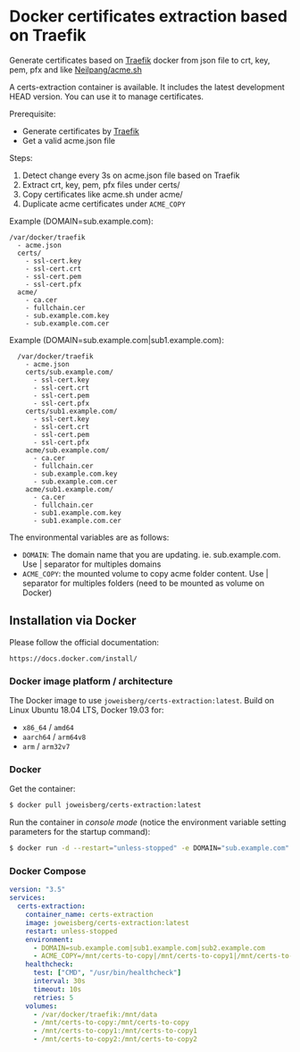 # Docker certificates extraction based on Traefik

Generate certificates based on [Traefik](https://docs.traefik.io/) docker from json file to crt, key, pem, pfx and like [Neilpang/acme.sh](https://github.com/acmesh-official/acme.sh)

A certs-extraction container is available. It includes the latest development HEAD version. You can use it to manage certificates.

Prerequisite:

* Generate certificates by [Traefik](https://docs.traefik.io/)
* Get a valid acme.json file

Steps:
1. Detect change every 3s on acme.json file based on Traefik
2. Extract crt, key, pem, pfx files under certs/
3. Copy certificates like acme.sh under acme/
4. Duplicate acme certificates under `ACME_COPY`

Example (DOMAIN=sub.example.com):

    /var/docker/traefik
      - acme.json
      certs/
        - ssl-cert.key
        - ssl-cert.crt
        - ssl-cert.pem
        - ssl-cert.pfx
      acme/
        - ca.cer
        - fullchain.cer
        - sub.example.com.key
        - sub.example.com.cer

  Example (DOMAIN=sub.example.com|sub1.example.com):

      /var/docker/traefik
        - acme.json
        certs/sub.example.com/
          - ssl-cert.key
          - ssl-cert.crt
          - ssl-cert.pem
          - ssl-cert.pfx
        certs/sub1.example.com/
          - ssl-cert.key
          - ssl-cert.crt
          - ssl-cert.pem
          - ssl-cert.pfx
        acme/sub.example.com/
          - ca.cer
          - fullchain.cer
          - sub.example.com.key
          - sub.example.com.cer
        acme/sub1.example.com/
          - ca.cer
          - fullchain.cer
          - sub1.example.com.key
          - sub1.example.com.cer

The environmental variables are as follows:
* `DOMAIN`: The domain name that you are updating. ie. sub.example.com. Use | separator for multiples domains
* `ACME_COPY`: the mounted volume to copy acme folder content. Use | separator for multiples folders (need to be mounted as volume on Docker)

## Installation via Docker

Please follow the official documentation:

    https://docs.docker.com/install/

### Docker image platform / architecture

The Docker image to use `joweisberg/certs-extraction:latest`.
Build on Linux Ubuntu 18.04 LTS, Docker 19.03 for:
- `x86_64` / `amd64`
- `aarch64` / `arm64v8`
- `arm` / `arm32v7`

### Docker

Get the container:
```bash
$ docker pull joweisberg/certs-extraction:latest
```

Run the container in *console mode* (notice the environment variable setting parameters for the startup command):
```bash
$ docker run -d --restart="unless-stopped" -e DOMAIN="sub.example.com" -v /var/docker/traefik:/mnt/data joweisberg/certs-extraction:latest
```

### Docker Compose

```yml
version: "3.5"
services:
  certs-extraction:
    container_name: certs-extraction
    image: joweisberg/certs-extraction:latest
    restart: unless-stopped
    environment:
      - DOMAIN=sub.example.com|sub1.example.com|sub2.example.com
      - ACME_COPY=/mnt/certs-to-copy|/mnt/certs-to-copy1|/mnt/certs-to-copy2
    healthcheck:
      test: ["CMD", "/usr/bin/healthcheck"]
      interval: 30s
      timeout: 10s
      retries: 5
    volumes:
      - /var/docker/traefik:/mnt/data
      - /mnt/certs-to-copy:/mnt/certs-to-copy
      - /mnt/certs-to-copy1:/mnt/certs-to-copy1
      - /mnt/certs-to-copy2:/mnt/certs-to-copy2
```
